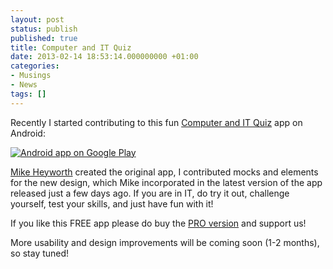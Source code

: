 ```yaml
---
layout: post
status: publish
published: true
title: Computer and IT Quiz
date: 2013-02-14 18:53:14.000000000 +01:00
categories:
- Musings
- News
tags: []
---
```

Recently I started contributing to this fun <a href="https://play.google.com/store/apps/details?id=quizHarness.quiz">Computer and IT Quiz</a> app on Android:

<a href="https://play.google.com/store/apps/details?id=quizHarness.quiz"><img alt="Android app on Google Play" src="http://www.android.com/images/brand/android_app_on_play_logo_large.png" /></a>

<a href="http://spiderdogsandroidproject.blogspot.co.uk/">Mike Heyworth</a> created the original app, I contributed mocks and elements for the new design, which Mike incorporated in the latest version of the app released just a few days ago. If you are in IT, do try it out, challenge yourself, test your skills, and just have fun with it!

If you like this FREE app please do buy the <a href="https://play.google.com/store/apps/details?id=com.spiderdog.computeritquizpro">PRO version</a> and support us!

More usability and design improvements will be coming soon (1-2 months), so stay tuned!

&nbsp;
